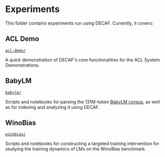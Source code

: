 # Experiments

This folder contains experiments run using DECAF. Currently, it covers:

## ACL Demo

[`acl-demo/`](acl-demo)

A quick demonstration of DECAF's core functionalities for the ACL System Demonstrations.

## BabyLM

[`babylm/`](babylm)

Scripts and notebooks for parsing the 131M-token [BabyLM corpus](https://babylm.github.io), as well as for indexing and analyzing it using DECAF.

## WinoBias

[`winobias/`](winobias/) 

Scripts and notebooks for constructing a targeted training intervention for studying the training dynamics of LMs on the WinoBias benchmark.

